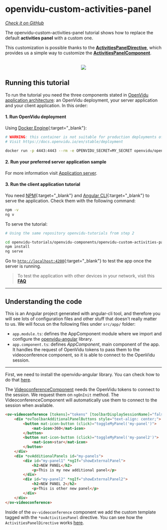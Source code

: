 # openvidu-custom-activities-panel

<a href="https://github.com/OpenVidu/openvidu-tutorials/tree/master/openvidu-components/openvidu-custom-activities-panel" target="_blank"><i class="icon ion-social-github"> Check it on GitHub</i></a>

The openvidu-custom-activities-panel tutorial shows how to replace the default **activities panel** with a custom one.

This customization is possible thanks to the [**ActivitiesPanelDirective**](api/openvidu-angular/directives/ActivitiesPanelDirective.html), which provides us a simple way to customize the [**ActivitiesPanelComponent**](api/openvidu-angular/components/ActivitiesPanelComponent.html).

<p align="center" style="margin-top: 30px">
  <img class="img-responsive" style="max-width: 80%" src="img/components/activities-panel.png">
</p>

## Running this tutorial

To run the tutorial you need the three components stated in [OpenVidu application architecture](developing-your-video-app/#openvidu-application-architecture): an OpenVidu deployment, your server application and your client application. In this order:

#### 1. Run OpenVidu deployment

Using [Docker Engine](https://docs.docker.com/engine/){:target="_blank"}:

```bash
# WARNING: this container is not suitable for production deployments of OpenVidu
# Visit https://docs.openvidu.io/en/stable/deployment

docker run -p 4443:4443 --rm -e OPENVIDU_SECRET=MY_SECRET openvidu/openvidu-dev:2.24.0
```

#### 2. Run your preferred server application sample

For more information visit [Application server](application-server/).

<div id="application-server-wrapper"></div>
<script src="js/load-common-template.js" data-pathToFile="server-application-samples.html" data-elementId="application-server-wrapper" data-runAnchorScript="false" data-useCurrentVersion="true"></script>

#### 3. Run the client application tutorial

You need [NPM](https://docs.npmjs.com/downloading-and-installing-node-js-and-npm){:target="_blank"} and [Angular CLI](https://angular.io/cli){:target="_blank"} to serve the application. Check them with the following command:

```bash
npm -v
ng v
```

To serve the tutorial:

```bash
# Using the same repository openvidu-tutorials from step 2

cd openvidu-tutorials/openvidu-components/openvidu-custom-activities-panel
npm install
ng serve
```

Go to [`http://localhost:4200`](http://localhost:4200){:target="_blank"} to test the app once the server is running.

> To test the application with other devices in your network, visit this **[FAQ](troubleshooting/#3-test-applications-in-my-network-with-multiple-devices)**

---

## Understanding the code

This is an Angular project generated with angular-cli tool, and therefore you will see lots of configuration files and other stuff that doesn't really matter to us. We will focus on the following files under `src/app/` folder:

- `app.module.ts`: defines the AppComponent module where we import and configure the [openvidu-angular](api/openvidu-angular/) library.
- `app.component.ts`: defines *AppComponent*, main component of the app. It handles the request of OpenVidu tokens to pass them to the videoconference component, so it is able to connect to the OpenVidu session.

---

First, we need to install the openvidu-angular library. You can check how to do that [here](api/openvidu-angular/).

The [VideoconferenceComponent](api/openvidu-angular/components/VideoconferenceComponent.html) needs the OpenVidu tokens to connect to the session. We request them on `ngOnInit` method. The VideoconferenceComponent will automatically use them to connect to the session when available.

```html
<ov-videoconference [tokens]="tokens" [toolbarDisplaySessionName]="false">
    <div *ovToolbarAdditionalPanelButtons style="text-align: center;">
        <button mat-icon-button (click)="toggleMyPanel('my-panel')">
            <mat-icon>360</mat-icon>
        </button>
        <button mat-icon-button (click)="toggleMyPanel('my-panel2')">
            <mat-icon>star</mat-icon>
        </button>
    </div>
    <div *ovAdditionalPanels id="my-panels">
        <div id="my-panel1" *ngIf="showExternalPanel">
            <h2>NEW PANEL</h2>
            <p>This is my new additional panel</p>
        </div>
        <div id="my-panel2" *ngIf="showExternalPanel2">
            <h2>NEW PANEL 2</h2>
            <p>This is other new panel</p>
        </div>
    </div>
</ov-videoconference>
```

Inside of the `ov-videoconference` component we add the custom template tagged with the `*ovActivitiesPanel` directive. You can see how the `ActivitiesPanelDirective` works [here](api/openvidu-angular/directives/ActivitiesPanelDirective.html).
